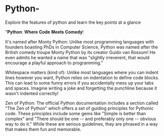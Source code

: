 # Python-
Explore the features of python and learn the key points at a glance


"𝐏𝐲𝐭𝐡𝐨𝐧: 𝐖𝐡𝐞𝐫𝐞 𝐂𝐨𝐝𝐞 𝐌𝐞𝐞𝐭𝐬 𝐂𝐨𝐦𝐞𝐝𝐲!

It's named after Monty Python: Unlike most programming languages with founders boasting PhDs in Computer Science, Python was named after the British comedy troupe Monty Python by its creator Guido van Rossum! He even admits he wanted a name that was "slightly irreverent, that would encourage a playful approach to programming."

Whitespace matters (kind of): Unlike most languages where you can indent lines however you want, Python relies on indentation to define code blocks. This can lead to some funny errors if you accidentally mess up your tabs and spaces. Imagine writing a joke and forgetting the punchline because it wasn't indented correctly!

Zen of Python: The official Python documentation includes a section called "The Zen of Python" which offers a set of guiding principles for Pythonic code. These principles include some gems like "Simple is better than complex" and "There should be one -- and preferably only one -- obvious way to do it." While these are serious guidelines, they are phrased in a way that makes them fun and memorable. 

